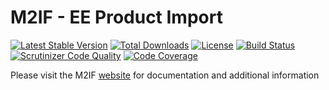 # M2IF - EE Product Import

[![Latest Stable Version](https://img.shields.io/packagist/v/techdivision/import-product-ee.svg?style=flat-square)](https://packagist.org/packages/techdivision/import-product-ee) 
 [![Total Downloads](https://img.shields.io/packagist/dt/techdivision/import-product-ee.svg?style=flat-square)](https://packagist.org/packages/techdivision/import-product-ee)
 [![License](https://img.shields.io/packagist/l/techdivision/import-product-ee.svg?style=flat-square)](https://packagist.org/packages/techdivision/import-product-ee)
 [![Build Status](https://img.shields.io/travis/techdivision/import-product-ee/master.svg?style=flat-square)](http://travis-ci.org/techdivision/import-product-ee)
 [![Scrutinizer Code Quality](https://img.shields.io/scrutinizer/g/techdivision/import-product-ee/master.svg?style=flat-square)](https://scrutinizer-ci.com/g/techdivision/import-product-ee/?branch=master) [![Code Coverage](https://img.shields.io/scrutinizer/coverage/g/techdivision/import-product-ee/master.svg?style=flat-square)](https://scrutinizer-ci.com/g/techdivision/import-product-ee/?branch=master)

Please visit the M2IF [website](https://m2if.com) for documentation and additional information

